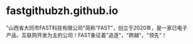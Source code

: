 # fastgithubzh.github.io
"山西省大同市FAST科技有限公司"简称"FAST"，创立于2020年，是一家已电子产品，互联网开发为主的公司！FAST象征着"追逐"，"跨越"，"领先"！
